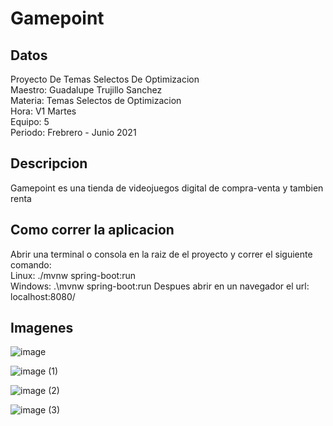 # Gamepoint
## Datos
Proyecto De Temas Selectos De Optimizacion  
Maestro: Guadalupe Trujillo Sanchez  
Materia: Temas Selectos de Optimizacion  
Hora: V1 Martes  
Equipo: 5  
Periodo: Frebrero - Junio 2021  

## Descripcion
Gamepoint es una tienda de videojuegos digital de compra-venta y tambien renta

## Como correr la aplicacion
Abrir una terminal o consola en la raiz de el proyecto y correr el siguiente comando:  
Linux: ./mvnw spring-boot:run  
Windows: .\mvnw spring-boot:run
Despues abrir en un navegador el url: localhost:8080/

## Imagenes
![image](https://user-images.githubusercontent.com/65144534/111380228-adc52a80-8669-11eb-8d04-31bb7ad4bd65.png)

![image (1)](https://user-images.githubusercontent.com/65144534/111380419-ef55d580-8669-11eb-8a61-f7ca34473c07.png)

![image (2)](https://user-images.githubusercontent.com/65144534/111380462-fda3f180-8669-11eb-8325-9a508589fed8.png)

![image (3)](https://user-images.githubusercontent.com/65144534/111380509-10b6c180-866a-11eb-9b12-3d52be7e02cc.png)

